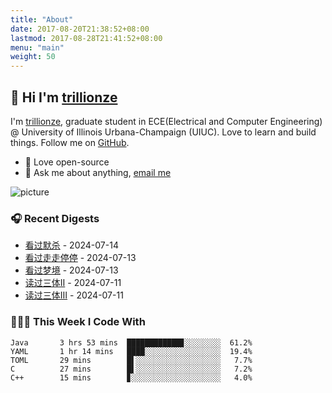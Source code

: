 ```yaml
---
title: "About"
date: 2017-08-20T21:38:52+08:00
lastmod: 2017-08-28T21:41:52+08:00
menu: "main"
weight: 50
---
```


## 👋 Hi I'm [trillionze](https://www.trillionze.com)

I'm [trillionze](https://www.trillionze.com), graduate student in ECE(Electrical and Computer Engineering) @ University of Illinois Urbana-Champaign (UIUC). Love to learn and build things. Follow me on [GitHub](https://github.com/trillionze).

- 💼 Love open-source
- 💬 Ask me about anything, [email me](trillionze@163.com)

![picture](https://image.pseudoyu.com/images/dino.gif)

### 🎧 Recent Digests

<!-- douban starts -->
* <a href='http://movie.douban.com/subject/36877322/' target='_blank'>看过默杀</a> - 2024-07-14
* <a href='http://movie.douban.com/subject/35956190/' target='_blank'>看过走走停停</a> - 2024-07-13
* <a href='http://movie.douban.com/subject/34453198/' target='_blank'>看过梦境</a> - 2024-07-13
* <a href='https://book.douban.com/subject/3066477/' target='_blank'>读过三体Ⅱ</a> - 2024-07-11
* <a href='https://book.douban.com/subject/5363767/' target='_blank'>读过三体Ⅲ</a> - 2024-07-11
<!-- douban ends -->

### 👨🏻‍💻 This Week I Code With

<!-- code_time starts -->

```text
Java       3 hrs 53 mins  ████████████▊░░░░░░░░  61.2%
YAML       1 hr 14 mins   ████░░░░░░░░░░░░░░░░░  19.4%
TOML       29 mins        █▌░░░░░░░░░░░░░░░░░░░   7.7%
C          27 mins        █▌░░░░░░░░░░░░░░░░░░░   7.2%
C++        15 mins        ▊░░░░░░░░░░░░░░░░░░░░   4.0%
```

<!-- code_time ends -->